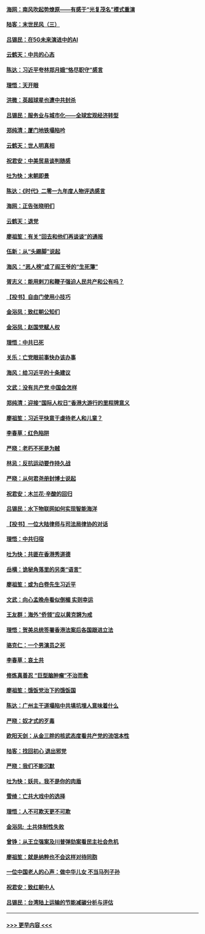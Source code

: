 #### [海网：南风吹起势燎原——有感于“光复茂名”模式重演](../pages/nsc993/n11732308.md?t=12191811) 
#### [陆客：末世民风（三）](../pages/nsc993/n11732211.md?t=12191811) 
#### [吕锡民：在5G未来演进中的AI](../pages/nsc993/n11730010.md?t=12191811) 
#### [云鹤天：中共的心态](../pages/nsc993/n11729906.md?t=12191811) 
#### [陈达：习近平夸林郑月娥“恪尽职守”感言](../pages/nsc993/n11729881.md?t=12191811) 
#### [理悟：天开眼](../pages/nsc993/n11729699.md?t=12191811) 
#### [洪微：英超球星也遭中共封杀](../pages/nsc993/n11727243.md?t=12191811) 
#### [吕锡民：服务业与城市化——全球宏观经济转型](../pages/nsc993/n11725845.md?t=12191811) 
#### [郑纯清：厦门地铁塌陷吟](../pages/nsc993/n11725813.md?t=12191811) 
#### [云鹤天：世人明真相](../pages/nsc993/n11725621.md?t=12191811) 
#### [祝君安：中美贸易谈判随感](../pages/nsc993/n11725609.md?t=12191811) 
#### [吐为快：末朝即景](../pages/nsc993/n11723365.md?t=12191811) 
#### [陈达：《时代》二零一九年度人物评选感言](../pages/nsc993/n11723337.md?t=12191811) 
#### [海网：正告张晓明们](../pages/nsc993/n11723228.md?t=12191811) 
#### [云鹤天：退党](../pages/nsc993/n11723056.md?t=12191811) 
#### [廖祖笙：有关“回去和他们再谈谈”的通报](../pages/nsc993/n11722442.md?t=12191811) 
#### [伍新：从“头踢脚”说起](../pages/nsc993/n11722429.md?t=12191811) 
#### [海风：“恶人榜”成了阎王爷的“生死簿”](../pages/nsc993/n11722272.md?t=12191811) 
#### [胥志义：能用剌刀和鞭子强迫人民共产和公有吗？](../pages/nsc993/n11720569.md?t=12191811) 
#### [【投书】自由门使用小技巧](../pages/nsc993/n11720180.md?t=12191811) 
#### [金浴凤：致红朝公知们](../pages/nsc993/n11720563.md?t=12191811) 
#### [金浴凤：赵国党赋人权](../pages/nsc993/n11720533.md?t=12191811) 
#### [理悟：中共已死](../pages/nsc993/n11720233.md?t=12191811) 
#### [关乐：亡党眼前事快办该办事](../pages/nsc993/n11719160.md?t=12191811) 
#### [海风：给习近平的十条建议](../pages/nsc993/n11717616.md?t=12191811) 
#### [文武：没有共产党 中国会怎样](../pages/nsc993/n11717584.md?t=12191811) 
#### [郑纯清：迎接“国际人权日”香港大游行的里程牌意义](../pages/nsc993/n11717417.md?t=12191811) 
#### [廖祖笙：习近平快意于虐待老人和儿童？](../pages/nsc993/n11715313.md?t=12191811) 
#### [李春草：红色陷阱](../pages/nsc993/n11715029.md?t=12191811) 
#### [严晓：老朽不死是为贼](../pages/nsc993/n11712910.md?t=12191811) 
#### [林忌：反抗运动要作持久战](../pages/nsc993/n11712623.md?t=12191811) 
#### [严晓：从何君尧册封博士说起](../pages/nsc993/n11712465.md?t=12191811) 
#### [祝君安：木兰花·辛酸的回归](../pages/nsc993/n11712381.md?t=12191811) 
#### [吕锡民：水下物联网如何实现智能海洋](../pages/nsc993/n11711158.md?t=12191811) 
#### [【投书】一位大陆律师与司法局律协的对话](../pages/nsc993/n11709675.md?t=12191811) 
#### [理悟：中共归宿](../pages/nsc993/n11710059.md?t=12191811) 
#### [吐为快：共匪在香港秀道德](../pages/nsc993/n11709979.md?t=12191811) 
#### [岳横：诡秘角落里的另类“语言”](../pages/nsc993/n11709792.md?t=12191811) 
#### [廖祖笙：或为白卷先生习近平](../pages/nsc993/n11708330.md?t=12191811) 
#### [文武：向心孟晚舟看似倒楣 实则幸运](../pages/nsc993/n11708236.md?t=12191811) 
#### [王友群：海外“侨领”应以黄克锵为戒](../pages/nsc993/n11706176.md?t=12191811) 
#### [理悟：贺美总统签署香港法案后各国跟进立法](../pages/nsc993/n11706853.md?t=12191811) 
#### [骆克仁：一个男演员之死](../pages/nsc993/n11706677.md?t=12191811) 
#### [李春草：哀土共](../pages/nsc993/n11706255.md?t=12191811) 
#### [修炼真善忍 “巨型脑肿瘤”不治而愈](../pages/nsc993/n11705340.md?t=12191811) 
#### [廖祖笙：饿饭党治下的饿饭国](../pages/nsc993/n11705085.md?t=12191811) 
#### [陈达：广州主干道塌陷中共填坑埋人意味着什么](../pages/nsc993/n11705046.md?t=12191811) 
#### [严晓：奴才式的歹毒](../pages/nsc993/n11704826.md?t=12191811) 
#### [欧阳天剑：从金三胖的核武态度看共产党的流氓本性](../pages/nsc993/n11702238.md?t=12191811) 
#### [陆客：找回初心 退出邪党](../pages/nsc993/n11702213.md?t=12191811) 
#### [严晓：我们不能沉默](../pages/nsc993/n11702110.md?t=12191811) 
#### [吐为快：妖共，我不是你的肉盾](../pages/nsc993/n11701366.md?t=12191811) 
#### [雪绮：亡共大戏中的选择](../pages/nsc993/n11699922.md?t=12191811) 
#### [理悟：人不可欺天更不可欺](../pages/nsc993/n11699657.md?t=12191811) 
#### [金浴凤:  土共体制性失败](../pages/nsc993/n11699361.md?t=12191811) 
#### [曾铮：从王立强案及川普弹劾案看民主社会危机](../pages/nsc993/n11699318.md?t=12191811) 
#### [廖祖笙：就是纳粹也不会这样对待同胞](../pages/nsc993/n11697658.md?t=12191811) 
#### [一位中国老人的心声：做中华儿女 不当马列子孙](../pages/nsc993/n11697525.md?t=12191811) 
#### [祝君安：致红朝中人](../pages/nsc993/n11697518.md?t=12191811) 
#### [吕锡民：台湾陆上运输的节能减碳分析与评估](../pages/nsc993/n11694983.md?t=12191811) 

----
#### [ >>> 更早内容 <<< ](../indexes/nsc993-earlier.md)
